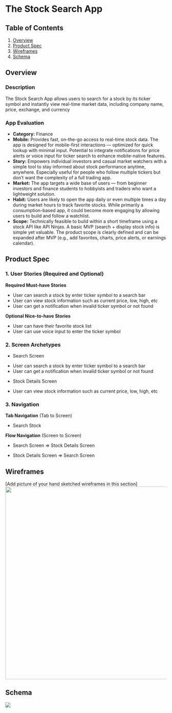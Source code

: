 
# The Stock Search App

## Table of Contents

1. [Overview](#Overview)
2. [Product Spec](#Product-Spec)
3. [Wireframes](#Wireframes)
4. [Schema](#Schema)

## Overview

### Description

The Stock Search App allows users to search for a stock by its ticker symbol and instantly view real-time market data, including company name, price, exchange, and currency

### App Evaluation
   - **Category:** Finance
   - **Mobile:** Provides fast, on-the-go access to real-time stock data. The app is designed for mobile-first interactions — optimized for quick lookup with minimal input. Potential to integrate notifications for price alerts or voice input for ticker search to enhance mobile-native features.
   - **Story:** Empowers individual investors and casual market watchers with a simple tool to stay informed about stock performance anytime, anywhere. Especially useful for people who follow multiple tickers but don’t want the complexity of a full trading app.
   - **Market:** The app targets a wide base of users — from beginner investors and finance students to hobbyists and traders who want a lightweight solution. 
   - **Habit:** Users are likely to open the app daily or even multiple times a day during market hours to track favorite stocks. While primarily a consumption-based app, it could become more engaging by allowing users to build and follow a watchlist.
   - **Scope:** Technically feasible to build within a short timeframe using a stock API like API Ninjas. A basic MVP (search + display stock info) is simple yet valuable. The product scope is clearly defined and can be expanded after MVP (e.g., add favorites, charts, price alerts, or earnings calendar).

## Product Spec

### 1. User Stories (Required and Optional)

**Required Must-have Stories**

* User can search a stock by enter ticker symbol to a search bar
* User can view stock information such as current price, low, high, etc
* User can get a notification when invalid ticker symbol or not found

**Optional Nice-to-have Stories**

* User can have their favorite stock list
* User can use voice input to enter the ticker symbol


### 2. Screen Archetypes

- Search Screen
* User can search a stock by enter ticker symbol to a search bar
* User can get a notification when invalid ticker symbol or not found

- Stock Details Screen
* User can view stock information such as current price, low, high, etc



### 3. Navigation

**Tab Navigation** (Tab to Screen)

* Search Stock


**Flow Navigation** (Screen to Screen)

- Search Screen
=> Stock Details Screen

- Stock Details Screen
=> Search Screen



## Wireframes

[Add picture of your hand sketched wireframes in this section]
<img src="YOUR_WIREFRAME_IMAGE_URL" width=600>

## Schema

<div>
    <a href="https://www.loom.com/share/fb14c80ea05a41289b714d15268e2d2c">
    </a>
    <a href="https://www.loom.com/share/fb14c80ea05a41289b714d15268e2d2c">
      <img style="max-width:300px;" src="https://cdn.loom.com/sessions/thumbnails/fb14c80ea05a41289b714d15268e2d2c-9fa30efe1f4eb5f7-full-play.gif">
    </a>
  </div>


